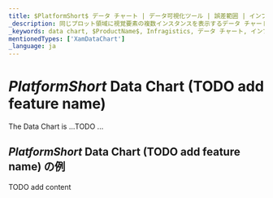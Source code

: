 ```yaml
---
title: $PlatformShort$ データ チャート | データ可視化ツール | 誤差範囲 | インフラジスティックス
_description: 同じプロット領域に視覚要素の複数インスタンスを表示するデータ チャートを作成し、複合チャートビューを作成します。
_keywords: data chart, $ProductName$, Infragistics, データ チャート, インフラジスティックス
mentionedTypes: ['XamDataChart']
_language: ja
---
```

# $PlatformShort$ Data Chart (TODO add feature name)

The Data Chart is ...TODO ...

## $PlatformShort$ Data Chart (TODO add feature name) の例


<code-view style="height: 500px" 
           data-demos-base-url="{environment:dvDemosBaseUrl}" 
           iframe-src="{environment:dvDemosBaseUrl}/charts/data-chart-series-errorbars" 
           alt="$PlatformShort$ Data Chart (TODO add feature name) の例" 
           github-src="charts/data-chart/series-errorbars">
</code-view>

<div class="divider--half"></div>


TODO add content
